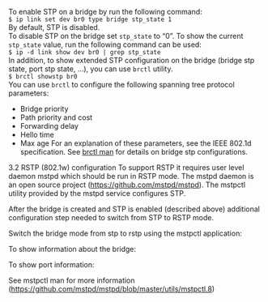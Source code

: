 To enable STP on a bridge by run the following command:  
`$ ip link set dev br0 type bridge stp_state 1`  
By default, STP is disabled.  
To disable STP on the bridge set `stp_state` to “0”. 
To show the current `stp_state` value, run the following command can be used:  
`$ ip -d link show dev br0 | grep stp_state`    
In addition, to show extended STP configuration on the bridge (bridge stp state, port stp state, …), you can use `brctl` utility.  
`$ brctl showstp br0`  
You can use `brctl` to configure the following spanning tree protocol parameters:   
* Bridge priority
* Path priority and cost
* Forwarding delay
* Hello time
* Max age
For an explanation of these parameters, see the IEEE 802.1d specification.
See [brctl man](https://linux.die.net/man/8/brctl) for details on bridge stp configurations.

3.2	RSTP (802.1w) configuration
To support RSTP it requires user level daemon mstpd which should be run in RSTP mode. The mstpd daemon is an open source project (https://github.com/mstpd/mstpd). 
The mstpctl utility provided by the mstpd service configures STP. 

After the bridge is created and STP is enabled (described above) additional configuration step needed to switch from STP to RSTP mode.

Switch the bridge mode from stp to rstp using the mstpctl application: 

To show information about the bridge:

To show port information:

See mstpctl man for more information (https://github.com/mstpd/mstpd/blob/master/utils/mstpctl.8) 
